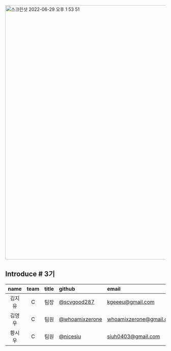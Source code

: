 
<img width="796" alt="스크린샷 2022-06-29 오후 1 53 51" src="https://user-images.githubusercontent.com/87293880/176354544-64349373-3ba4-433f-a0e9-761e9c044888.png">


## Introduce # 3기
|name|team|title|github|email|
|:----:|:----:|:---:|:----|:--|
|김지유|C|팀장|[@scvgood287](https://github.com/scvgood287)|kgeeeu@gmail.com|
|김영우|C|팀원|[@whoamixzerone](https://github.com/whoamixzerone)|whoamixzerone@gmail.com|
|황시우|C|팀원|[@nicesiu](https://github.com/nicesiu)|siuh0403@gmail.com|


